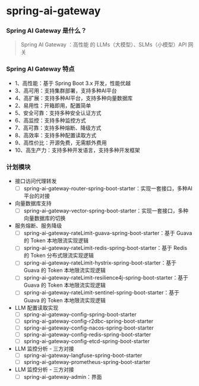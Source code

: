 # spring-ai-gateway

### Spring AI Gateway 是什么？

> Spring AI Gateway ：高性能 的 LLMs（大模型）、SLMs（小模型）API 网关

### Spring AI Gateway 特点

- 1、高性能：基于 Spring Boot 3.x 开发，性能优越
- 3、高可用：支持集群部署，支持多种AI平台
- 4、高扩展：支持多种AI平台，支持多种向量数据库
- 2、易用性：开箱即用，配置简单
- 5、安全可靠：支持多种安全认证方式
- 6、高监控：支持多种监控方式
- 7、高可靠：支持多种熔断、降级方式
- 8、高效率：支持多种配置读取方式
- 9、高性价比：开源免费，无需额外费用
- 10、高生产力：支持多种开发语言，支持多种开发框架

### 计划模块

- 接口访问代理转发
    - [ ] spring-ai-gateway-router-spring-boot-starter：实现一套接口，多种AI平台的对接
- 向量数据库支持
    - [ ] spring-ai-gateway-vector-spring-boot-starter：实现一套接口，多种向量数据库的切换
- 服务熔断、服务降级
    - [ ] spring-ai-gateway-rateLimit-guava-spring-boot-starter：基于 Guava 的 Token 本地限流实现逻辑
    - [ ] spring-ai-gateway-rateLimit-redis-spring-boot-starter：基于 Redis 的 Token 分布式限流实现逻辑
    - [ ] spring-ai-gateway-rateLimit-hystrix-spring-boot-starter：基于 Guava 的 Token 本地限流实现逻辑
    - [ ] spring-ai-gateway-rateLimit-resilience4j-spring-boot-starter：基于 Guava 的 Token 本地限流实现逻辑
    - [ ] spring-ai-gateway-rateLimit-sentinel-spring-boot-starter：基于 Guava 的 Token 本地限流实现逻辑
- LLM 配置读取实现
    - [ ] spring-ai-gateway-config-spring-boot-starter
    - [ ] spring-ai-gateway-config-r2dbc-spring-boot-starter
    - [ ] spring-ai-gateway-config-nacos-spring-boot-starter
    - [ ] spring-ai-gateway-config-redis-spring-boot-starter
    - [ ] spring-ai-gateway-config-etcd-spring-boot-starter
- LLM 监控分析 - 三方对接
    - [ ] spring-ai-gateway-langfuse-spring-boot-starter
    - [ ] spring-ai-gateway-prometheus-spring-boot-starter
- LLM 监控分析 - 三方对接
    - [ ] spring-ai-gateway-admin：界面
